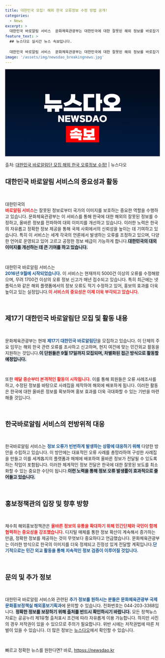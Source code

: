 ```yaml
---
title: 대한민국 모집! 해외 한국 오류정보 수정 방법 공개!
categories:
  - News
excerpt: >
  대한민국 바로알림 서비스  문화체육관광부는 대한민국에 대한 잘못된 해외 정보를 바로잡기 위해 다양한 노력을 …
feature_text: >
  ## 뉴스다오 실시간 뉴스 속보입니다.

  대한민국 바로알림 서비스  문화체육관광부는 대한민국에 대한 잘못된 해외 정보를 바로잡기 위해 다양한 노력을 …
image: '/assets/img/newsdao_breakingnews.jpg'
---
```


![뉴스다오 속보](/assets/img/newsdao_breakingnews.jpg)

<p>출처: <a href="httpss://newsdao.kr/4870" rel="dofollow">대한민국 바로알림단 모집 해외 한국 오류정보 수정!</a> | 뉴스다오</p>

<h2 data-ke-size="size26">대한민국 바로알림 서비스의 중요성과 활동</h2>

<p data-ke-size="size16">&nbsp;</p>

대한민국의<br><b><span style="color: #ee2323;">바로알림 서비스</span></b>는 잘못된 정보로부터 국가의 이미지를 보호하는 중요한 역할을 수행하고 있습니다. 문화체육관광부는 이 서비스를 통해 한국에 대한 해외의 잘못된 정보를 수정하고, 올바른 정보를 전파하여 대외 이미지를 개선하고 있습니다. 이러한 노력은 한국의 자유롭고 정확한 정보 제공을 통해 국제 사회에서의 신뢰성을 높이는 데 기여하고 있습니다. 특히 이 서비스는 세계 각국의 언론에서 발생하는 오류를 조정하고 있으며, 다양한 언어로 운영되고 있어 고르고 공정한 정보 배급이 가능하게 합니다.<b><span style="background-color: #21538527;">대한민국의 대외 이미지를 개선하는 데 큰 기여를 하고 있습니다.</span></b> 

<p data-ke-size="size16">&nbsp;</p>

대한민국 바로알림 서비스는<br><b><span style="color: #1a5490;">2016년 9월에 시작되었습니다.</span></b> 이 서비스는 현재까지 5000건 이상의 오류를 수정해왔으며, 무려 1700건 이상의 오류 정보 신고가 매년 접수되고 있습니다. 특히 최근에는 넷플릭스와 같은 해외 플랫폼에서의 정보 오류도 적기 수정하고 있어, 홍보의 효과를 더욱 높이고 있는 실정입니다.<b><span style="color: #ee2323;">이 서비스의 중요성은 이제 더욱 부각되고 있습니다.</span></b>

<p data-ke-size="size16">&nbsp;</p>

<h2 data-ke-size="size26">제17기 대한민국 바로알림단 모집 및 활동 내용</h2>

<p data-ke-size="size16">&nbsp;</p>

문화체육관광부는 현재 <b><span style="color: #1a5490;">제17기 대한민국 바로알림단</span></b>을 모집하고 있습니다. 이 단체의 주요 임무는 해외 한국 관련 오류를 조사하고 신고하며, 현지 여건에 맞는 민간외교 활동을 지원하는 것입니다.<b><span style="background-color: #21538527;">이 단원들은 9월 17일까지 모집되며, 차별화된 접근 방식으로 활동할 예정입니다.</span></b> 

<p data-ke-size="size16">&nbsp;</p>

또한 <b><span style="color: #ee2323;">매달 중순부터 본격적인 활동이 시작됩니다.</span></b> 이를 통해 회원들은 오류 사례조사를 하고, 수정된 정보를 바탕으로 사례집을 제작하여 해외에 배포하게 됩니다. 이러한 활동은 한국에 대한 올바른 정보를 확보하며 홍보 효과를 더욱 극대화할 수 있는 기반을 마련해줄 것입니다. 

<p data-ke-size="size16">&nbsp;</p>

<h2 data-ke-size="size26">한국바로알림 서비스의 전방위적 대응</h2>

<p data-ke-size="size16">&nbsp;</p>

한국바로알림 서비스는 <b><span style="color: #1a5490;">정보 오류가 빈번하게 발생하는 상황에 대응하기 위해</span></b> 다양한 방안을 수립하고 있습니다. 이 방안에는 대표적인 오류 사례를 총망라하여 구성한 사례집을 만들고 이를 세계各지의 플랫폼과 매체에 배포하여 올바른 정보가 전달될 수 있도록 하는 작업이 포함됩니다. 이러한 체계적인 정보 전달은 한국에 대한 잘못된 보도를 최소화할 수 있는 중요한 수단이 됩니다.<b><span style="background-color: #21538527;">이런 노력을 통해 정보 오류 발생률이 효과적으로 줄어들고 있습니다.</span></b>

<p data-ke-size="size16">&nbsp;</p>

<h2 data-ke-size="size26">홍보정책관의 입장 및 향후 방향</h2>

<p data-ke-size="size16">&nbsp;</p>

채수희 해외홍보정책관은 <b><span style="color: #ee2323;">올바른 정보의 유통을 확대하기 위해 민간단체와 국민이 함께 협력하는 중요성을 강조했습니다.</span></b> 디지털 매체를 통한 정보 확산이 계속해서 증가하는 만큼, 정확한 정보를 제공하는 것이 무엇보다 중요하다고 언급했습니다. 문화체육관광부는 이러한 방식으로 한국의 이미지를 더욱 정제되고 진정성 있게 전달할 계획입니다.<b><span style="color: #1a5490;">단기적으로는 민간 외교 활동을 통해 지속적인 정보 검증이 이루어질 것입니다.</span></b>

<p data-ke-size="size16">&nbsp;</p>

<h2 data-ke-size="size26">문의 및 추가 정보</h2>

<p data-ke-size="size16">&nbsp;</p>

대한민국 바로알림 서비스와 관련된 <b><span style="color: #1a5490;">추가 정보를 원하시는 분들은 문화체육관광부 국제문화홍보정책실 해외홍보기획과</span></b>에 문의할 수 있습니다. 전화번호는 044-203-3368입니다. <b><span style="background-color: #21538527;">정확한 정보를 보장하기 위해 출처를 반드시 확인하시기 바랍니다.</span></b> 모든 정책뉴스 자료는 공공누리 제1유형 출처표시 조건에 따라 자유롭게 이용 가능합니다. 하지만 사진의 경우 저작권이 있을 수 있으므로 주의가 필요합니다. 위반 시에는 저작권법에 따른 처벌이 있을 수 있습니다. 더 많은 정보는 [뉴스다오](httpss://newsdao.kr/4870)에서 확인할 수 있습니다.

<p data-ke-size="size16">&nbsp;</p> 

빠르고 정확한 뉴스를 원한다면? 바로, <a href="httpss://newsdao.kr" rel="dofollow">httpss://newsdao.kr</a>


